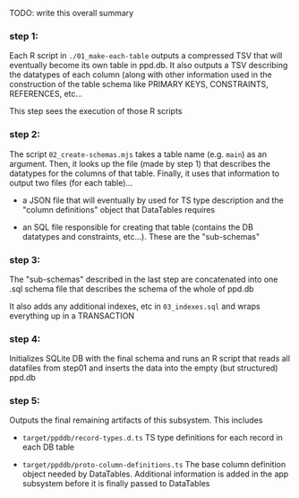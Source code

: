 
TODO: write this overall summary


### step 1:

Each R script in `./01_make-each-table` outputs a compressed TSV
that will eventually become its own table in ppd.db. It also outputs
a TSV describing the datatypes of each column (along with other
information used in the construction of the table schema like
PRIMARY KEYS, CONSTRAINTS, REFERENCES, etc...

This step sees the execution of those R scripts


### step 2:

The script `02_create-schemas.mjs` takes a table name (e.g. `main`) as
an argument. Then, it looks up the file (made by step 1) that describes
the datatypes for the columns of that table. Finally, it uses that
information to output two files (for each table)...

- a JSON file that will eventually by used for TS type description and
  the "column definitions" object that DataTables requires

- an SQL file responsible for creating that table (contains the DB datatypes
  and constraints, etc...). These are the "sub-schemas"


### step 3:

The "sub-schemas" described in the last step are concatenated into one
.sql schema file that describes the schema of the whole of ppd.db

It also adds any additional indexes, etc in `03_indexes.sql` and wraps
everything up in a TRANSACTION


### step 4:

Initializes SQLite DB with the final schema and runs an R script that reads
all datafiles from step01 and inserts the data into the empty (but
structured) ppd.db


### step 5:

Outputs the final remaining artifacts of this subsystem. This
includes

- `target/ppddb/record-types.d.ts`
  TS type definitions for each record in each DB table

- `target/ppddb/proto-column-definitions.ts`
  The base column definition object needed by DataTables. Additional
  information is added in the app subsystem before it is finally
  passed to DataTables

